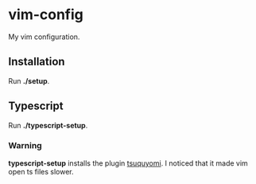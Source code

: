 # vim-config
<p>My vim configuration.</p>

<h2>Installation</h2>
<p>Run <b>./setup</b>.</p>


<h2>Typescript</h2>
<p>Run <b>./typescript-setup</b>.</p>
<h3>Warning</h3>
<p><b>typescript-setup</b> installs the plugin <a href='https://github.com/Quramy/tsuquyomi'>tsuquyomi</a>.
  I noticed that it made vim open ts files slower.
</p>
